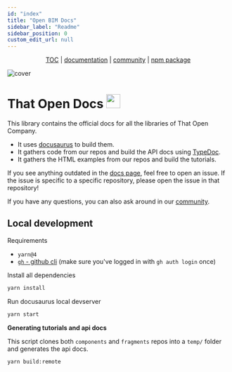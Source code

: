 ```yaml
---
id: "index"
title: "Open BIM Docs"
sidebar_label: "Readme"
sidebar_position: 0
custom_edit_url: null
---
```


<p align="center">
  <a href="https://thatopen.com/">TOC</a>
  |
  <a href="https://docs.thatopen.com/intro">documentation</a>
  |
  <a href="https://people.thatopen.com/">community</a>
  |
  <a href="https://www.npmjs.com/package/bim-fragment">npm package</a>
</p>

![cover](https://thatopen.github.io/engine_components/resources/cover.png)

# That Open Docs <img src="https://thatopen.github.io/engine_components/resources/favicon.ico" width="32"/>

This library contains the official docs for all the libraries of That Open Company.

- It uses [docusaurus](https://docusaurus.io/) to build them.
- It gathers code from our repos and build the API docs using [TypeDoc](https://typedoc.org/).
- It gathers the HTML examples from our repos and build the tutorials.

If you see anything outdated in the [docs page](https://docs.thatopen.com/intro), feel free to open an issue. If the issue is specific to a specific repository, please open the issue in that repository!

If you have any questions, you can also ask around in our [community](https://people.thatopen.com/).

## Local development

Requirements
- `yarn@4`
- [`gh` - github cli](https://github.com/cli/cli#installation) (make sure you've logged in with `gh auth login` once)

Install all dependencies

```bash
yarn install
```

Run docusaurus local devserver

```bash
yarn start
```

**Generating tutorials and api docs**

This script clones both `components` and `fragments` repos into a `temp/` folder and generates the api docs.

```bash
yarn build:remote
```
